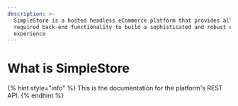 ```yaml
---
description: >-
  SimpleStore is a hosted headless eCommerce platform that provides all the
  required back-end functionality to build a sophisticated and robust eCommerce
  experience
---
```


# What is SimpleStore

{% hint style="info" %}
This is the documentation for the platform's REST API.
{% endhint %}



